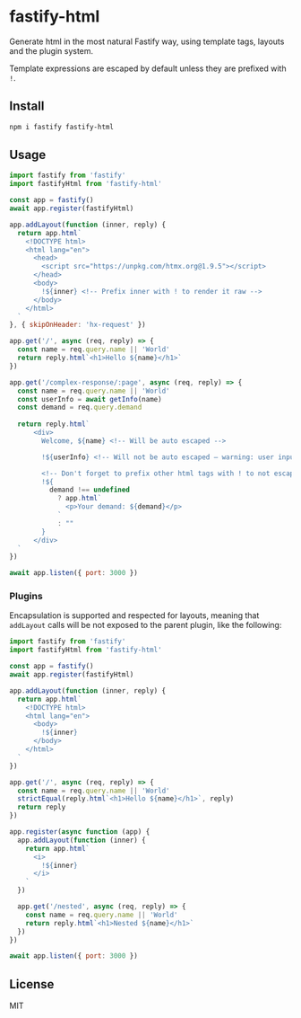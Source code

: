 # fastify-html

Generate html in the most natural Fastify way, using template tags,
layouts and the plugin system.

Template expressions are escaped by default unless they are prefixed with `!`.

## Install

```bash
npm i fastify fastify-html
```

## Usage

```js
import fastify from 'fastify'
import fastifyHtml from 'fastify-html'

const app = fastify()
await app.register(fastifyHtml)

app.addLayout(function (inner, reply) {
  return app.html`
    <!DOCTYPE html>
    <html lang="en">
      <head>
        <script src="https://unpkg.com/htmx.org@1.9.5"></script>
      </head>
      <body>
        !${inner} <!-- Prefix inner with ! to render it raw -->
      </body>
    </html>
  `
}, { skipOnHeader: 'hx-request' })

app.get('/', async (req, reply) => {
  const name = req.query.name || 'World'
  return reply.html`<h1>Hello ${name}</h1>`
})

app.get('/complex-response/:page', async (req, reply) => {
  const name = req.query.name || 'World'
  const userInfo = await getInfo(name)
  const demand = req.query.demand
  
  return reply.html`
      <div>
        Welcome, ${name} <!-- Will be auto escaped -->

        !${userInfo} <!-- Will not be auto escaped – warning: user inputs should generally be escaped -->

        <!-- Don't forget to prefix other html tags with ! to not escape the safe HTML -->
        !${
          demand !== undefined
            ? app.html`
              <p>Your demand: ${demand}</p>
            `
            : ""
        }
      </div>
  `
})

await app.listen({ port: 3000 })
```

### Plugins

Encapsulation is supported and respected for layouts, meaning that `addLayout`
calls will be not exposed to the parent plugin, like the following:

```js
import fastify from 'fastify'
import fastifyHtml from 'fastify-html'

const app = fastify()
await app.register(fastifyHtml)

app.addLayout(function (inner, reply) {
  return app.html`
    <!DOCTYPE html>
    <html lang="en">
      <body>
        !${inner}
      </body>
    </html>
  `
})

app.get('/', async (req, reply) => {
  const name = req.query.name || 'World'
  strictEqual(reply.html`<h1>Hello ${name}</h1>`, reply)
  return reply
})

app.register(async function (app) {
  app.addLayout(function (inner) {
    return app.html`
      <i>
        !${inner}
      </i>
    `
  })

  app.get('/nested', async (req, reply) => {
    const name = req.query.name || 'World'
    return reply.html`<h1>Nested ${name}</h1>`
  })
})

await app.listen({ port: 3000 })
```

## License

MIT
